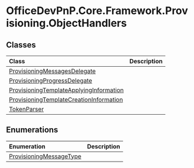# OfficeDevPnP.Core.Framework.Provisioning.ObjectHandlers
## Classes
|**Class**|**Description**|
|:-----|:-----|
|[ProvisioningMessagesDelegate](OfficeDevPnP.Core.Framework.Provisioning.ObjectHandlers.ProvisioningMessagesDelegate.md)||
|[ProvisioningProgressDelegate](OfficeDevPnP.Core.Framework.Provisioning.ObjectHandlers.ProvisioningProgressDelegate.md)||
|[ProvisioningTemplateApplyingInformation](OfficeDevPnP.Core.Framework.Provisioning.ObjectHandlers.ProvisioningTemplateApplyingInformation.md)||
|[ProvisioningTemplateCreationInformation](OfficeDevPnP.Core.Framework.Provisioning.ObjectHandlers.ProvisioningTemplateCreationInformation.md)||
|[TokenParser](OfficeDevPnP.Core.Framework.Provisioning.ObjectHandlers.TokenParser.md)||
## Enumerations
|**Enumeration**|**Description**|
|:-----|:-----|
|[ProvisioningMessageType](OfficeDevPnP.Core.Framework.Provisioning.ObjectHandlers.ProvisioningMessageType.md)||
